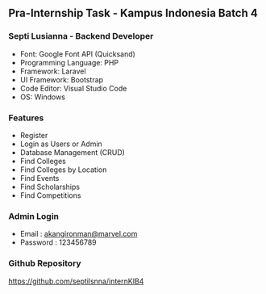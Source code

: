 ## Pra-Internship Task - Kampus Indonesia Batch 4

### Septi Lusianna - Backend Developer
- Font: Google Font API (Quicksand)
- Programming Language: PHP
- Framework: Laravel
- UI Framework: Bootstrap
- Code Editor: Visual Studio Code
- OS: Windows

### Features
- Register
- Login as Users or Admin
- Database Management (CRUD)
- Find Colleges
- Find Colleges by Location
- Find Events
- Find Scholarships
- Find Competitions

### Admin Login
- Email : akangironman@marvel.com
- Password : 123456789

### Github Repository
https://github.com/septilsnna/internKIB4
